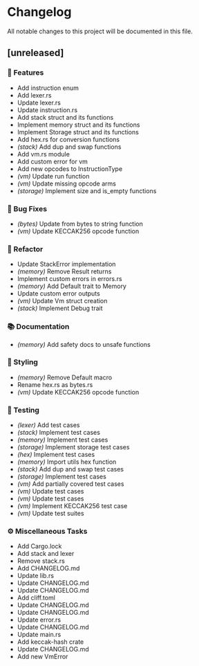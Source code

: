 # Changelog

All notable changes to this project will be documented in this file.

## [unreleased]

### 🚀 Features

- Add instruction enum
- Add lexer.rs
- Update lexer.rs
- Update instruction.rs
- Add stack struct and its functions
- Implement memory struct and its functions
- Implement Storage struct and its functions
- Add hex.rs for conversion functions
- *(stack)* Add dup and swap functions
- Add vm.rs module
- Add custom error for vm
- Add new opcodes to InstructionType
- *(vm)* Update run function
- *(vm)* Update missing opcode arms
- *(storage)* Implement size and is_empty functions

### 🐛 Bug Fixes

- *(bytes)* Update from bytes to string function
- *(vm)* Update KECCAK256 opcode function

### 🚜 Refactor

- Update StackError implementation
- *(memory)* Remove Result returns
- Implement custom errors in errors.rs
- *(memory)* Add Default trait to Memory
- Update custom error outputs
- *(vm)* Update Vm struct creation
- *(stack)* Implement Debug trait

### 📚 Documentation

- *(memory)* Add safety docs to unsafe functions

### 🎨 Styling

- *(memory)* Remove Default macro
- Rename hex.rs as bytes.rs
- *(vm)* Update KECCAK256 opcode function

### 🧪 Testing

- *(lexer)* Add test cases
- *(stack)* Implement test cases
- *(memory)* Implement test cases
- *(storage)* Implement storage test cases
- *(hex)* Implement test cases
- *(memory)* Import utils hex function
- *(stack)* Add dup and swap test cases
- *(storage)* Implement test cases
- *(vm)* Add partially covered test cases
- *(vm)* Update test cases
- *(vm)* Update test cases
- *(vm)* Implement KECCAK256 test case
- *(vm)* Update test suites

### ⚙️ Miscellaneous Tasks

- Add Cargo.lock
- Add stack and lexer
- Remove stack.rs
- Add CHANGELOG.md
- Update lib.rs
- Update CHANGELOG.md
- Update CHANGELOG.md
- Add cliff.toml
- Update CHANGELOG.md
- Update CHANGELOG.md
- Update error.rs
- Update CHANGELOG.md
- Update main.rs
- Add keccak-hash crate
- Update CHANGELOG.md
- Add new VmError

<!-- generated by git-cliff -->
